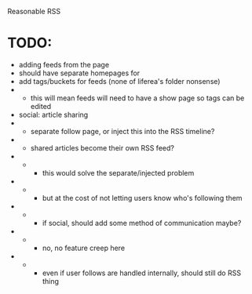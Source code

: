 Reasonable RSS

TODO:
=====

* adding feeds from the page
* should have separate homepages for 
* add tags/buckets for feeds (none of liferea's folder nonsense)
* * this will mean feeds will need to have a show page so tags can be edited
* social: article sharing
* * separate follow page, or inject this into the RSS timeline?
* * shared articles become their own RSS feed?
* * * this would solve the separate/injected problem
* * * but at the cost of not letting users know who's following them
* * * if social, should add some method of communication maybe?
* * * no, no feature creep here
* * * even if user follows are handled internally, should still do RSS thing
